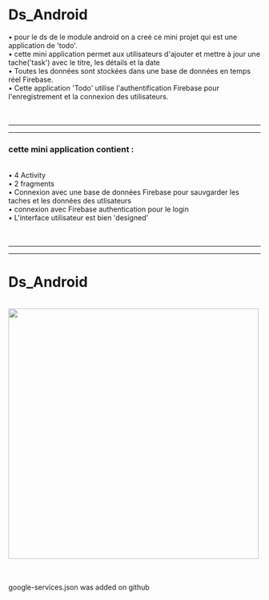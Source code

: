 # Ds_Android
• pour le ds de le module android on a creé ce mini projet qui est une application de 'todo'.
<br/>• cette mini application permet aux utilisateurs d'ajouter et mettre à jour une tache('task') avec le titre, les détails et la date
<br/>• Toutes les données sont stockées dans une base de données en temps réel Firebase.
<br/>• Cette application 'Todo' utilise l'authentification Firebase pour l'enregistrement et la connexion des utilisateurs.
<br/>
<br/>
<br/>
- - -
- - - 
### cette mini application contient :
 <br/>• 4 Activity
 <br/>• 2 fragments
 <br/>• Connexion avec une base de données Firebase pour sauvgarder les taches et les données des utlisateurs
 <br/>• connexion avec Firebase authentication pour le login
 <br/>• L'interface utilisateur est bien 'designed'
 <br/>
<br/>
<br/>
 - - -
 - - - 
 
# Ds_Android
&nbsp; &nbsp; <img align="top" src="https://user-images.githubusercontent.com/63463317/114272270-1c6a8d80-9a48-11eb-8a65-fecb4045081b.png" width="500">

<br/> <br/>
google-services.json was added on github
